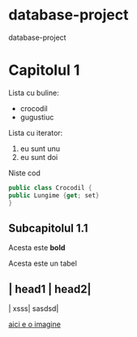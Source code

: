 # database-project
database-project

# Capitolul 1

Lista cu buline:

- crocodil
- gugustiuc

Lista cu iterator:

1. eu sunt unu
2. eu sunt doi

Niste cod

```csharp
public class Crocodil {
public Lungime {get; set}
}
```

## Subcapitolul 1.1

Acesta este **bold** 

Acesta este un tabel

| head1 | head2|
--------------------
| xsss| sasdsd|

[aici e o imagine](http://data.whicdn.com/images/64832980/original.jpg)


